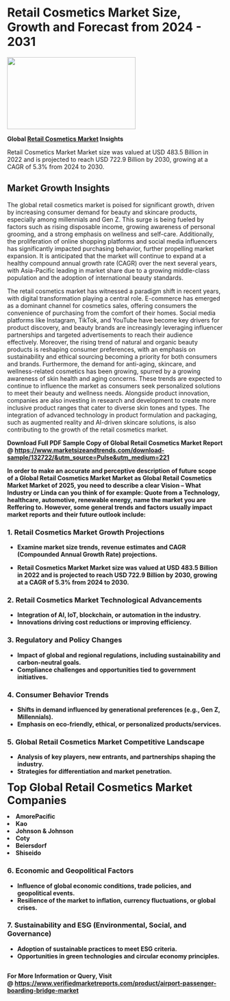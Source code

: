<H1>Retail Cosmetics Market Size, Growth and Forecast from 2024 - 2031</H1><img class="aligncenter size-medium wp-image-584254" src="https://thirdeyenews.in/wp-content/uploads/2024/09/Global-Market-Research-300x168.jpeg" alt="" width="300" height="168" /><p><strong>Global&nbsp;<a href="https://www.marketsizeandtrends.com/download-sample/132722/&amp;utm_source=Pulse&amp;utm_medium=221">Retail Cosmetics Market</a> Insights</strong></p><p>Retail Cosmetics Market Market size was valued at USD 483.5 Billion in 2022 and is projected to reach USD 722.9 Billion by 2030, growing at a CAGR of 5.3% from 2024 to 2030.</p><p><h2>Market Growth Insights</h2> <p>The global retail cosmetics market is poised for significant growth, driven by increasing consumer demand for beauty and skincare products, especially among millennials and Gen Z. This surge is being fueled by factors such as rising disposable income, growing awareness of personal grooming, and a strong emphasis on wellness and self-care. Additionally, the proliferation of online shopping platforms and social media influencers has significantly impacted purchasing behavior, further propelling market expansion. It is anticipated that the market will continue to expand at a healthy compound annual growth rate (CAGR) over the next several years, with Asia-Pacific leading in market share due to a growing middle-class population and the adoption of international beauty standards.</p> <p><strong></strong></p> <p>The retail cosmetics market has witnessed a paradigm shift in recent years, with digital transformation playing a central role. E-commerce has emerged as a dominant channel for cosmetics sales, offering consumers the convenience of purchasing from the comfort of their homes. Social media platforms like Instagram, TikTok, and YouTube have become key drivers for product discovery, and beauty brands are increasingly leveraging influencer partnerships and targeted advertisements to reach their audience effectively. Moreover, the rising trend of natural and organic beauty products is reshaping consumer preferences, with an emphasis on sustainability and ethical sourcing becoming a priority for both consumers and brands. Furthermore, the demand for anti-aging, skincare, and wellness-related cosmetics has been growing, spurred by a growing awareness of skin health and aging concerns. These trends are expected to continue to influence the market as consumers seek personalized solutions to meet their beauty and wellness needs. Alongside product innovation, companies are also investing in research and development to create more inclusive product ranges that cater to diverse skin tones and types. The integration of advanced technology in product formulation and packaging, such as augmented reality and AI-driven skincare solutions, is also contributing to the growth of the retail cosmetics market.</p> <p><strong></p><p><span class=""><strong>Download Full PDF Sample Copy of Global Retail Cosmetics Market Report</strong> @ <a href="https://www.marketsizeandtrends.com/download-sample/132722/&amp;utm_source=Pulse&amp;utm_medium=221" target="_blank">https://www.marketsizeandtrends.com/download-sample/132722/&amp;utm_source=Pulse&amp;utm_medium=221</a></span></p><p>In order to make an accurate and perceptive description of future scope of a Global&nbsp;Retail Cosmetics Market Market as Global&nbsp;Retail Cosmetics Market Market of 2025, you need to describe a clear Vision &ndash; What Industry or Linda can you think of for example: Quote from a Technology, healthcare, automotive, renewable energy, name the market you are Reffering to. However, some general trends and factors usually impact market reports and their future outlook include:</p><h3>1.&nbsp;<strong>Retail Cosmetics Market Growth Projections</strong></h3><ul><li>Examine market size trends, revenue estimates and CAGR (Compounded Annual Growth Rate) projections.</li><li><p>Retail Cosmetics Market Market size was valued at USD 483.5 Billion in 2022 and is projected to reach USD 722.9 Billion by 2030, growing at a CAGR of 5.3% from 2024 to 2030.</p></li></ul><h3>2.&nbsp;<strong>Retail Cosmetics Market Technological Advancements</strong></h3><ul><li>Integration of AI, IoT, blockchain, or automation in the industry.</li><li>Innovations driving cost reductions or improving efficiency.</li></ul><h3>3.&nbsp;<strong>Regulatory and Policy Changes</strong></h3><ul><li>Impact of global and regional regulations, including sustainability and carbon-neutral goals.</li><li>Compliance challenges and opportunities tied to government initiatives.</li></ul><h3>4.&nbsp;<strong>Consumer Behavior Trends</strong></h3><ul><li>Shifts in demand influenced by generational preferences (e.g., Gen Z, Millennials).</li><li>Emphasis on eco-friendly, ethical, or personalized products/services.</li></ul><h3>5.&nbsp;<strong>Global Retail Cosmetics Market Competitive Landscape</strong></h3><ul><li>Analysis of key players, new entrants, and partnerships shaping the industry.</li><li>Strategies for differentiation and market penetration.</li></ul><p data-pm-slice="1 1 []"><span style="color: inherit; font-family: inherit; font-size: 25px;">Top Global Retail Cosmetics Market Companies</span></p><div class="" data-test-id=""><p><li>AmorePacific</li><li> Kao</li><li> Johnson & Johnson</li><li> Coty</li><li> Beiersdorf</li><li> Shiseido</li></p></div><h3>6.&nbsp;<strong>Economic and Geopolitical Factors</strong></h3><ul><li>Influence of global economic conditions, trade policies, and geopolitical events.</li><li>Resilience of the market to inflation, currency fluctuations, or global crises.</li></ul><h3>7.&nbsp;<strong>Sustainability and ESG (Environmental, Social, and Governance)</strong></h3><ul><li>Adoption of sustainable practices to meet ESG criteria.</li><li>Opportunities in green technologies and circular economy principles.</li></ul><h2><strong style="font-size: 14px;">For More Information or Query, Visit @&nbsp;</strong><a style="background-color: #ffffff; font-size: 14px;" href="https://www.marketsizeandtrends.com/report/retail-cosmetics-market/" target="_blank">https://www.verifiedmarketreports.com/product/airport-passenger-boarding-bridge-market</a></h2>
